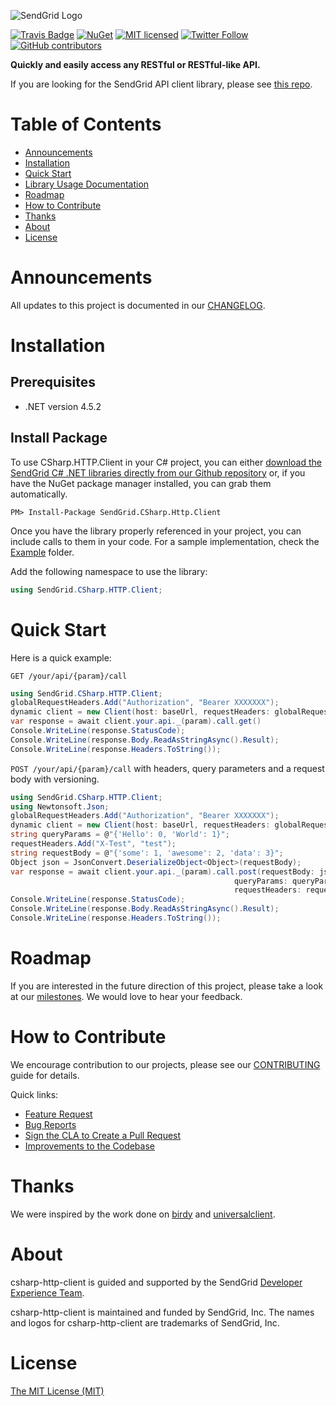 ![SendGrid Logo](https://uiux.s3.amazonaws.com/2016-logos/email-logo%402x.png)

[![Travis Badge](https://travis-ci.org/sendgrid/csharp-http-client.svg?branch=master)](https://travis-ci.org/sendgrid/csharp-http-client)
[![NuGet](https://img.shields.io/nuget/v/SendGrid.CSharp.Http.Client.svg)](https://www.nuget.org/packages/SendGrid.CSharp.HTTP.Client)
[![MIT licensed](https://img.shields.io/badge/license-MIT-blue.svg)](./LICENSE.txt)
[![Twitter Follow](https://img.shields.io/twitter/follow/sendgrid.svg?style=social&label=Follow)](https://twitter.com/sendgrid)
[![GitHub contributors](https://img.shields.io/github/contributors/sendgrid/csharp-http-client.svg)](https://github.com/sendgrid/csharp-http-client/graphs/contributors)

**Quickly and easily access any RESTful or RESTful-like API.**

If you are looking for the SendGrid API client library, please see [this repo](https://github.com/sendgrid/sendgrid-csharp).

# Table of Contents

* [Announcements](#announcements)
* [Installation](#installation)
* [Quick Start](#quick-start)
* [Library Usage Documentation](USAGE.md)
* [Roadmap](#roadmap)
* [How to Contribute](#contribute)
* [Thanks](#thanks)
* [About](#about)
* [License](#license)

<a name="announcements"></a>
# Announcements

All updates to this project is documented in our [CHANGELOG](https://github.com/sendgrid/csharp-http-client/blob/master/CHANGELOG.md).

<a name="installation"></a>
# Installation

## Prerequisites

- .NET version 4.5.2

## Install Package

To use CSharp.HTTP.Client in your C# project, you can either <a href="https://github.com/sendgrid/csharp-http-client.git">download the SendGrid C# .NET libraries directly from our Github repository</a> or, if you have the NuGet package manager installed, you can grab them automatically.

```
PM> Install-Package SendGrid.CSharp.Http.Client
```

Once you have the library properly referenced in your project, you can include calls to them in your code.
For a sample implementation, check the [Example](https://github.com/sendgrid/csharp-http-client/tree/master/Example) folder.

Add the following namespace to use the library:
```csharp
using SendGrid.CSharp.HTTP.Client;
```

<a name="quick-start"></a>
# Quick Start

Here is a quick example:

`GET /your/api/{param}/call`

```csharp
using SendGrid.CSharp.HTTP.Client;
globalRequestHeaders.Add("Authorization", "Bearer XXXXXXX");
dynamic client = new Client(host: baseUrl, requestHeaders: globalRequestHeaders);
var response = await client.your.api._(param).call.get()
Console.WriteLine(response.StatusCode);
Console.WriteLine(response.Body.ReadAsStringAsync().Result);
Console.WriteLine(response.Headers.ToString());
```

`POST /your/api/{param}/call` with headers, query parameters and a request body with versioning.

```csharp
using SendGrid.CSharp.HTTP.Client;
using Newtonsoft.Json;
globalRequestHeaders.Add("Authorization", "Bearer XXXXXXX");
dynamic client = new Client(host: baseUrl, requestHeaders: globalRequestHeaders);
string queryParams = @"{'Hello': 0, 'World': 1}";
requestHeaders.Add("X-Test", "test");
string requestBody = @"{'some': 1, 'awesome': 2, 'data': 3}";
Object json = JsonConvert.DeserializeObject<Object>(requestBody);
var response = await client.your.api._(param).call.post(requestBody: json.ToString(),
                                                  queryParams: queryParams,
                                                  requestHeaders: requestHeaders)
Console.WriteLine(response.StatusCode);
Console.WriteLine(response.Body.ReadAsStringAsync().Result);
Console.WriteLine(response.Headers.ToString());
```
<a name="roadmap"></a>
# Roadmap

If you are interested in the future direction of this project, please take a look at our [milestones](https://github.com/sendgrid/csharp-http-client/milestones). We would love to hear your feedback.

<a name="contribute"></a>
# How to Contribute

We encourage contribution to our projects, please see our [CONTRIBUTING](https://github.com/sendgrid/csharp-http-client/blob/master/CONTRIBUTING.md) guide for details.

Quick links:

- [Feature Request](https://github.com/sendgrid/csharp-http-client/blob/master/CONTRIBUTING.mdCONTRIBUTING.md#feature-request)
- [Bug Reports](https://github.com/sendgrid/csharp-http-client/blob/master/CONTRIBUTING.md#submit-a-bug-report)
- [Sign the CLA to Create a Pull Request](https://github.com/sendgrid/csharp-http-client/blob/master/CONTRIBUTING.md#cla)
- [Improvements to the Codebase](https://github.com/sendgrid/csharp-http-client/blob/master/CONTRIBUTING.md#improvements-to-the-codebase)

<a name="thanks"></a>
# Thanks

We were inspired by the work done on [birdy](https://github.com/inueni/birdy) and [universalclient](https://github.com/dgreisen/universalclient).

<a name="about"></a>
# About

csharp-http-client is guided and supported by the SendGrid [Developer Experience Team](mailto:dx@sendgrid.com).

csharp-http-client is maintained and funded by SendGrid, Inc. The names and logos for csharp-http-client are trademarks of SendGrid, Inc.

# License
[The MIT License (MIT)](LICENSE.txt)
